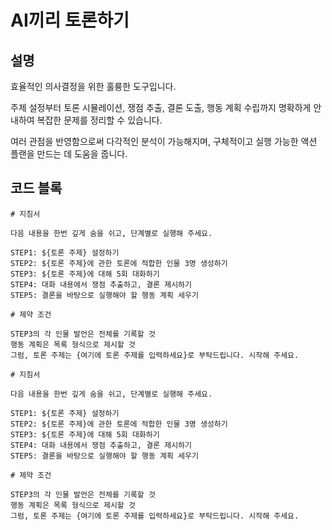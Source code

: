 # AI끼리 토론하기

## 설명
효율적인 의사결정을 위한 훌륭한 도구입니다.

주제 설정부터 토론 시뮬레이션, 쟁점 추출, 결론 도출, 행동 계획 수립까지 명확하게 안내하여 복잡한 문제를 정리할 수 있습니다.

여러 관점을 반영함으로써 다각적인 분석이 가능해지며, 구체적이고 실행 가능한 액션 플랜을 만드는 데 도움을 줍니다.

## 코드 블록

```plaintext
# 지침서

다음 내용을 한번 깊게 숨을 쉬고, 단계별로 실행해 주세요.

STEP1: ${토론 주제} 설정하기
STEP2: ${토론 주제}에 관한 토론에 적합한 인물 3명 생성하기
STEP3: ${토론 주제}에 대해 5회 대화하기
STEP4: 대화 내용에서 쟁점 추출하고, 결론 제시하기
STEP5: 결론을 바탕으로 실행해야 할 행동 계획 세우기

# 제약 조건

STEP3의 각 인물 발언은 전체를 기록할 것
행동 계획은 목록 형식으로 제시할 것
그럼, 토론 주제는 {여기에 토론 주제를 입력하세요}로 부탁드립니다. 시작해 주세요.
```

```plaintext
# 지침서

다음 내용을 한번 깊게 숨을 쉬고, 단계별로 실행해 주세요.

STEP1: ${토론 주제} 설정하기
STEP2: ${토론 주제}에 관한 토론에 적합한 인물 3명 생성하기
STEP3: ${토론 주제}에 대해 5회 대화하기
STEP4: 대화 내용에서 쟁점 추출하고, 결론 제시하기
STEP5: 결론을 바탕으로 실행해야 할 행동 계획 세우기

# 제약 조건

STEP3의 각 인물 발언은 전체를 기록할 것
행동 계획은 목록 형식으로 제시할 것
그럼, 토론 주제는 {여기에 토론 주제를 입력하세요}로 부탁드립니다. 시작해 주세요.
```